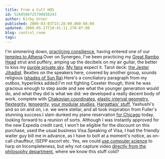 ```yaml
---
title: From a Cult HQS
id: 5260506725798858243
author: Kirby Urner
published: 2009-03-03T15:28:00.000-08:00
updated: 2009-05-17T10:41:11.270-07:00
blog: control_room
tags: 
---
```


I'm simmering down, [practicing consilience](http://controlroom.blogspot.com/2006/09/toontalk.html), having entered one of our [temples to Athena](http://www.flickr.com/photos/17157315@N00/3327943206/).Over on Synergeo, I've been practicing my [Great Rambo Head](http://mybizmo.blogspot.com/2009/01/ghost-zomes.html) strut and puffery, amping up the decibels on my air guitar, the better to kiss my [purple private sky](http://www.youtube.com/watch?v=NZizdexKfDA).  [My fans](http://controlroom.blogspot.com/2007/08/which-hollywood-star-for-president.html) expect it.  Tarot deck:  [the Jester Jihadist](http://worldgame.blogspot.com/2008/11/ieee-presentation.html).  Beatles on the speakers here, covered by another group, sounds religious ([shades of Sun Ra](http://controlroom.blogspot.com/2009/02/family-night.html)).Here's a conciliatory paragraph from my outbox, hyperlinks added:I'm not fighting Coxeter though, think he was gracious enough to step aside and see what the younger generation would do, and what they did is what we did: we developed a really decent body of work, complete with [Chakovian coordinates](http://www.grunch.net/synergetics/quadrays.html), [elastic interval geometry](http://www.springie.com/), [flextegrity](http://www.flextegrity.com/), [tensegrity](http://www.kennethsnelson.net/), [your modular studies](http://coffeeshopsnet.blogspot.com/), [Hargattais' stuff](http://controlroom.blogspot.com/2006/10/geometry-in-nature.html), Yashushi's and so on and on, i.e. we were stellar, and all took inspiration from Fuller's stunning success.I slam dunked my plane reservation [for Chicago](http://mentor.sociality.tv/groups/pycontest/wiki/20372/Python_for_Teachers.html) today, looking forward to a reunion of sorts.  Although I was instantly approved for the new Expedia credit card, I won't be eligible for the discount on this purchase, used the usual business Visa.Speaking of Visa, I had the friendly waiter guy bill me in advance, as I have to bolt at a moment's notice, as on-call chauffeur, ISEPP escort etc.  Yes, we could [use computer science](http://mail.python.org/pipermail/edu-sig/2009-March/009109.html) to harp on Incompleteness, but why not capture video [directly from the philosophy department](http://controlroom.blogspot.com/2007/05/incompleteness.html), where we know this stuff cold?